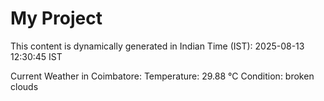 # My Project

This content is dynamically generated in Indian Time (IST): 2025-08-13 12:30:45 IST


Current Weather in Coimbatore:
Temperature: 29.88 °C
Condition: broken clouds
